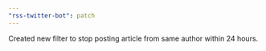 ```yaml
---
"rss-twitter-bot": patch
---
```


Created new filter to stop posting article from same author within 24 hours.
